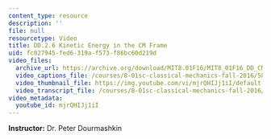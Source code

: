 ```yaml
---
content_type: resource
description: ''
file: null
resourcetype: Video
title: DD.2.6 Kinetic Energy in the CM Frame
uid: fc027945-fed6-319a-f573-f86bc60d219d
video_files:
  archive_url: https://archive.org/download/MIT8.01F16/MIT8_01F16_DD_CMframe6_360p.mp4
  video_captions_file: /courses/8-01sc-classical-mechanics-fall-2016/586c0ee68df4568696cef348a124e879_mjrQHIJj1iI.vtt
  video_thumbnail_file: https://img.youtube.com/vi/mjrQHIJj1iI/default.jpg
  video_transcript_file: /courses/8-01sc-classical-mechanics-fall-2016/02d0c307bc8069e5f419423eab668718_mjrQHIJj1iI.pdf
video_metadata:
  youtube_id: mjrQHIJj1iI
---
```


**Instructor:** Dr. Peter Dourmashkin